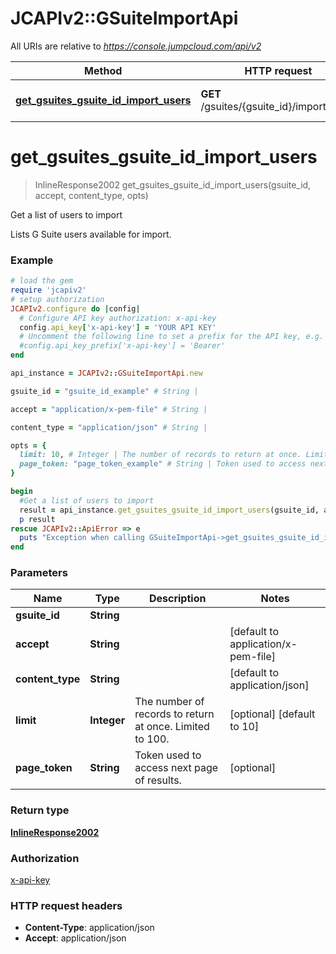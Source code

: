 # JCAPIv2::GSuiteImportApi

All URIs are relative to *https://console.jumpcloud.com/api/v2*

Method | HTTP request | Description
------------- | ------------- | -------------
[**get_gsuites_gsuite_id_import_users**](GSuiteImportApi.md#get_gsuites_gsuite_id_import_users) | **GET** /gsuites/{gsuite_id}/import/users | Get a list of users to import


# **get_gsuites_gsuite_id_import_users**
> InlineResponse2002 get_gsuites_gsuite_id_import_users(gsuite_id, accept, content_type, opts)

Get a list of users to import

Lists G Suite users available for import.

### Example
```ruby
# load the gem
require 'jcapiv2'
# setup authorization
JCAPIv2.configure do |config|
  # Configure API key authorization: x-api-key
  config.api_key['x-api-key'] = 'YOUR API KEY'
  # Uncomment the following line to set a prefix for the API key, e.g. 'Bearer' (defaults to nil)
  #config.api_key_prefix['x-api-key'] = 'Bearer'
end

api_instance = JCAPIv2::GSuiteImportApi.new

gsuite_id = "gsuite_id_example" # String | 

accept = "application/x-pem-file" # String | 

content_type = "application/json" # String | 

opts = { 
  limit: 10, # Integer | The number of records to return at once. Limited to 100.
  page_token: "page_token_example" # String | Token used to access next page of results.
}

begin
  #Get a list of users to import
  result = api_instance.get_gsuites_gsuite_id_import_users(gsuite_id, accept, content_type, opts)
  p result
rescue JCAPIv2::ApiError => e
  puts "Exception when calling GSuiteImportApi->get_gsuites_gsuite_id_import_users: #{e}"
end
```

### Parameters

Name | Type | Description  | Notes
------------- | ------------- | ------------- | -------------
 **gsuite_id** | **String**|  | 
 **accept** | **String**|  | [default to application/x-pem-file]
 **content_type** | **String**|  | [default to application/json]
 **limit** | **Integer**| The number of records to return at once. Limited to 100. | [optional] [default to 10]
 **page_token** | **String**| Token used to access next page of results. | [optional] 

### Return type

[**InlineResponse2002**](InlineResponse2002.md)

### Authorization

[x-api-key](../README.md#x-api-key)

### HTTP request headers

 - **Content-Type**: application/json
 - **Accept**: application/json



